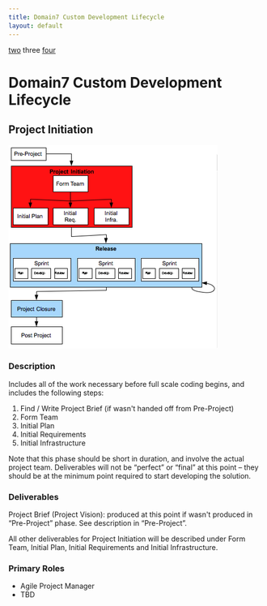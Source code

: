 ```yaml
---
title: Domain7 Custom Development Lifecycle
layout: default
---
```


[two](2.html) three [four](4.html)

# Domain7 Custom Development Lifecycle

## Project Initiation

![Figure 3](../images/lifecycle/3.png)

### Description

Includes all of the work necessary before full scale coding begins, and includes the following steps:

1.  Find / Write Project Brief (if wasn't handed off from Pre-Project)
2.  Form Team
3.  Initial Plan
4.  Initial Requirements
5.  Initial Infrastructure

Note that this phase should be short in duration, and involve the actual project team.  Deliverables will not be “perfect” or “final” at this point – they should be at the minimum point required to start developing the solution.

### Deliverables

Project Brief (Project Vision):  produced at this point if wasn't produced in “Pre-Project” phase.  See description in “Pre-Project”.

All other deliverables for Project Initiation will be described under Form Team, Initial Plan, Initial Requirements and Initial Infrastructure.

### Primary Roles 

* Agile Project Manager
* TBD
